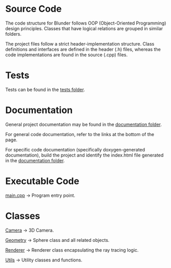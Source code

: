 # Source Code

The code structure for Blunder follows OOP (Object-Oriented Programming) design principles.
Classes that have logical relations are grouped in similar folders.

The project files follow a strict header-implementation structure. Class definitions and interfaces are defined in the
header (.h) files, whereas the code implementations are found in the source (.cpp) files.

# Tests

Tests can be found in the [tests folder](../tests).

# Documentation

General project documentation may be found in the [documentation folder](../docs).

For general code documentation, refer to the links at the bottom of the page.

For specific code documentation (specifically doxygen-generated documentation), build the project and identify the
index.html file generated in the [documentation folder](../docs).

# Executable Code

[main.cpp](./main.cpp) -> Program entry point.

# Classes

[Camera](./Camera) -> 3D Camera.

[Geometry](./Geometry) -> Sphere class and all related objects.

[Renderer](./Renderer) -> Renderer class encapsulating the ray tracing logic.

[Utils](./Utils) -> Utility classes and functions.


